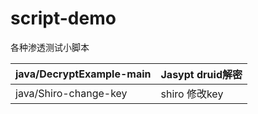 # script-demo
各种渗透测试小脚本

| java/DecryptExample-main | Jasypt druid解密 |
| ------------------------ | ---------------- |
| java/Shiro-change-key    | shiro 修改key |


